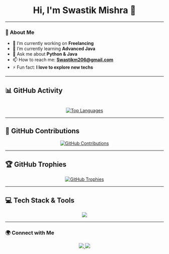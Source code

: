 <h1 align="center">Hi, I'm Swastik Mishra 👋</h1>



---

### 🚀 **About Me**
- 🔭 I’m currently working on **Freelancing**
- 🌱 I’m currently learning **Advanced Java**
- 💬 Ask me about **Python & Java**
- 📫 How to reach me: **Swastikm206@gmail.com**
- ⚡ Fun fact: **I love to explore new techs**

---

## 📊 **GitHub Activity**
<p align="center">

  <br>
  <a href="https://github.com/Mr-Swastik-Mishra">
    <img src="https://github-readme-stats.vercel.app/api/top-langs/?username=Mr-Swastik-Mishra&layout=compact&theme=dark&langs_count=6&hide_border=true" alt="Top Languages" />
  </a>
</p>

---

## 🚀 **GitHub Contributions**
<p align="center">
  <a href="https://github.com/Mr-Swastik-Mishra">
    <img src="https://github-profile-summary-cards.vercel.app/api/cards/profile-details?username=Mr-Swastik-Mishra&theme=github_dark" alt="GitHub Contributions" />
  </a>
</p>

---

## 🏆 **GitHub Trophies**
<p align="center">
  <a href="https://github.com/Mr-Swastik-Mishra">
    <img src="https://github-profile-trophy.vercel.app/?username=Mr-Swastik-Mishra&theme=onedark&margin-w=15&no-bg=true&no-frame=true" alt="GitHub Trophies" />
  </a>
</p>

---

## 💻 **Tech Stack & Tools**
<p align="center">
  <img src="https://skillicons.dev/icons?i=html,css,js,react,nodejs,express,python,java,c,cpp,mysql,mongodb,git,github,linux" />
</p>

---

### 🌍 **Connect with Me**
<p align="center">
  <a href="https://www.linkedin.com/in/swastik-mishra-370b2530b/" target="_blank">
    <img src="https://img.shields.io/badge/LinkedIn-0A66C2?style=for-the-badge&logo=linkedin&logoColor=white" />
  </a>
  <a href="https://github.com/Mr-Swastik-Mishra" target="_blank">
    <img src="https://img.shields.io/badge/GitHub-181717?style=for-the-badge&logo=github&logoColor=white" />
  </a>
</p>

